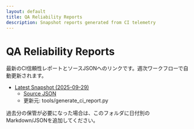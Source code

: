```yaml
---
layout: default
title: QA Reliability Reports
description: Snapshot reports generated from CI telemetry
---
```


# QA Reliability Reports

最新のCI信頼性レポートとソースJSONへのリンクです。週次ワークフローで自動更新されます。

- [Latest Snapshot (2025-09-29)](./latest)
  - [Source JSON](./latest.json)
  - 更新元: tools/generate_ci_report.py

過去分の保管が必要になった場合は、このフォルダに日付別のMarkdown/JSONを追加してください。

